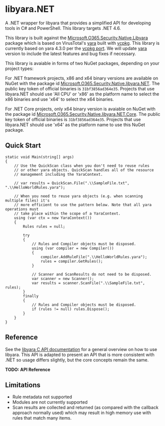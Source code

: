 # libyara.NET
A .NET wrapper for libyara that provides a simplified API for developing tools in C# and PowerShell. This library targets .NET 4.6.

This library is built against the [Microsoft.O365.Security.Native.Libyara](https://www.nuget.org/packages/Microsoft.O365.Security.Native.Libyara/) package which is based on VirusTotal's [yara](https://github.com/VirusTotal/yara/) built with [vcpkg](https://github.com/Microsoft/vcpkg/). This library is currently based on yara 4.3.0 per the [vcpkg port](https://github.com/microsoft/vcpkg/tree/master/ports/yara). We will update [yara](https://github.com/VirusTotal/yara/) version to include the latest features and bug fixes if necessary.

This library is avaiable in forms of two NuGet packages, depending on your project types:

For .NET framework projects, x86 and x64 binary versions are available on NuGet with the package id [Microsoft.O365.Security.Native.libyara.NET](https://www.nuget.org/packages/Microsoft.O365.Security.Native.libyara.NET/). The public key token of official binaries is `31bf3856ad364e35`. Projects that use libyara.NET should use 'All CPU' or 'x86' as the platform name to select the x86 binaries and use 'x64' to select the x64 binaries.

For .NET Core projects, only x64 binary version is avaiable on NuGet with the package id [Microsoft.O365.Security.Native.libyara.NET.Core](https://www.nuget.org/packages/Microsoft.O365.Security.Native.libyara.NET.Core/). The public key token of official binaries is `31bf3856ad364e35`. Projects that use libyara.NET should use 'x64' as the platform name to use this NuGet package.

## Quick Start

	static void Main(string[] args)
	{
	    // Use the QuickScan class when you don't need to reuse rules
	    // or other yara objects. QuickScan handles all of the resource
	    // management including the YaraContext.

	    // var results = QuickScan.File(".\\SampleFile.txt", ".\\HelloWorldRules.yara");

	    // When you need to reuse yara objects (e.g. when scanning multiple files) it's
	    // more efficient to use the pattern below. Note that all yara operations must
	    // take place within the scope of a YaraContext.
	    using (var ctx = new YaraContext())
	    {
	        Rules rules = null;

	        try
	        {
	            // Rules and Compiler objects must be disposed.
	            using (var compiler = new Compiler())
	            {
	                compiler.AddRuleFile(".\\HelloWorldRules.yara");
	                rules = compiler.GetRules();
	            }

	            // Scanner and ScanResults do not need to be disposed.
	            var scanner = new Scanner();
	            var results = scanner.ScanFile(".\\SampleFile.txt", rules);
	        }
	        finally
	        {
	            // Rules and Compiler objects must be disposed.
	            if (rules != null) rules.Dispose();
	        }
	    }
	}


## Reference
See the [libyara C API documentation](https://yara.readthedocs.io/en/v4.0.2/capi.html) for a general overview on how to use libyara. This API is adapted to present an API that is more consistent with .NET so usage differs slightly, but the core concepts remain the same.

**TODO: API Reference**

## Limitations

* Rule metadata not supported
* Modules are not currently supported
* Scan results are collected and returned (as compared with the callback approach normally used) which may result in high memory use with rules that match many items.
